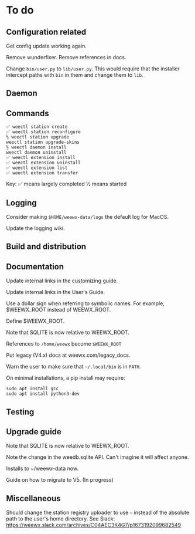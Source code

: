 # To do


## Configuration related

Get config update working again. 

Remove wunderfixer. Remove references in docs.

Change `bin/user.py` to `lib/user.py`. This would require that the installer intercept paths
with `bin` in them and change them to `lib`.

## Daemon


## Commands
```
✅ weectl station create
✅ weectl station reconfigure
½ weectl station upgrade
weectl station upgrade-skins
½ weectl daemon install
weectl daemon uninstall
✅ weectl extension install
✅ weectl extension uninstall
✅ weectl extension list
✅ weectl extension transfer
```
Key: 
✅ means largely completed
½ means started

## Logging

Consider making `$HOME/weewx-data/logs` the default log for MacOS.

Update the logging wiki.


## Build and distribution


## Documentation

Update internal links in the customizing guide.

Update internal links in the User's Guide.

Use a dollar sign when referring to symbolic names. For example, $WEEWX_ROOT instead of WEEWX_ROOT.

Define $WEEWX_ROOT.

Note that SQLITE is now relative to WEEWX_ROOT.

References to `/home/weewx` become `$WEEWX_ROOT`

Put legacy (V4.x) docs at weewx.com/legacy_docs.

Warn the user to make sure that  `~/.local/bin` is in `PATH`.

On minimal installations, a pip install may require:

```
sudo apt install gcc
sudo apt install python3-dev
```

## Testing


## Upgrade guide

Note that SQLITE is now relative to WEEWX_ROOT.

Note the change in the weedb.sqlite API. Can't imagine it will affect anyone.

Installs to ~/weewx-data now.

Guide on how to migrate to V5. (In progress)


## Miscellaneous

Should change the station registry uploader to use `~` instead of the absolute path to the user's
home directory. See Slack: https://weewx.slack.com/archives/C04AEC3K4G7/p1673192099682549